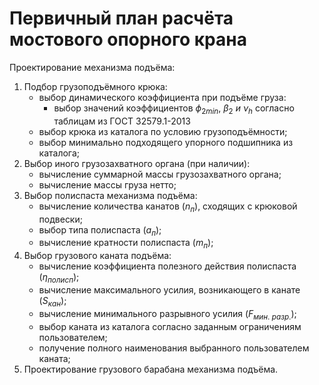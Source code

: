 # Первичный план расчёта мостового опорного крана

Проектирование механизма подъёма:

1. Подбор грузоподъёмного крюка:
    * выбор динамического коэффициента при подъёме груза:
        * выбор значений коэффициентов $\phi_{2min},\ \beta_2\ и\ \nu_h$ согласно таблицам из ГОСТ 32579.1-2013 
    * выбор крюка из каталога по условию грузоподъёмности;
    * выбор минимально подходящего упорного подшипника из каталога;
2. Выбор иного грузозахватного органа (при наличии):
    * вычисление суммарной массы грузозахватного органа;
    * вычисление массы груза нетто;
3. Выбор полиспаста механизма подъёма:
    * вычисление количества канатов ($n_п$), сходящих с крюковой подвески;
    * выбор типа полиспаста ($a_п$);
    * вычисление кратности полиспаста ($m_п$);
4. Выбор грузового каната подъёма:
    * вычисление коэффициента полезного действия полиспаста ($\eta_{полисп}$);
    * вычисление максимального усилия, возникающего в канате ($S_{кан}$);
    * вычисление минимального разрывного усилия ($F_{мин.\ разр.}$);
    * выбор каната из каталога согласно заданным ограничениям пользователем;
    * получение полного наименования выбранного пользователем каната;
5. Проектирование грузового барабана механизма подъёма.
